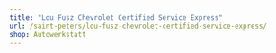 ```yaml
---
title: "Lou Fusz Chevrolet Certified Service Express"
url: /saint-peters/lou-fusz-chevrolet-certified-service-express/
shop: Autowerkstatt
---
```

